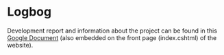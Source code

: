 # Logbog
Development report and information about the project can be found in this [Google Document](https://docs.google.com/document/d/e/2PACX-1vQKNGrFal348LsGNdnyECgMFe2J1NsPWLMMAtn19tGdMAr9TafDj8X6eqJ1pGXvNfBZn2cBVXgr3XgH/pub) (also embedded on the front page (index.cshtml) of the website).
